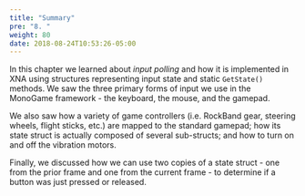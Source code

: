 ```yaml
---
title: "Summary"
pre: "8. "
weight: 80
date: 2018-08-24T10:53:26-05:00
---
```

In this chapter we learned about _input polling_ and how it is implemented in XNA using structures representing input state and static `GetState()` methods.  We saw the three primary forms of input we use in the MonoGame framework - the keyboard, the mouse, and the gamepad.  

We also saw how a variety of game controllers (i.e. RockBand gear, steering wheels, flight sticks, etc.) are mapped to the standard gamepad; how its state struct is actually composed of several sub-structs; and how to turn on and off the vibration motors.

Finally, we discussed how we can use two copies of a state struct - one from the prior frame and one from the current frame - to determine if a button was just pressed or released.
